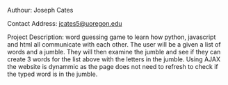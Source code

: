 Authour: Joseph Cates

Contact Address: jcates5@uoregon.edu

Project Description: word guessing game to learn how python, javascript and html all communicate with each other.  The user will be a given a list of words and a jumble.  They will then examine the jumble and see if they can create 3 			  words for the list above with the letters in the jumble.  Using AJAX the website is dynammic as the page does not need to refresh to check if the typed word is in the jumble.
